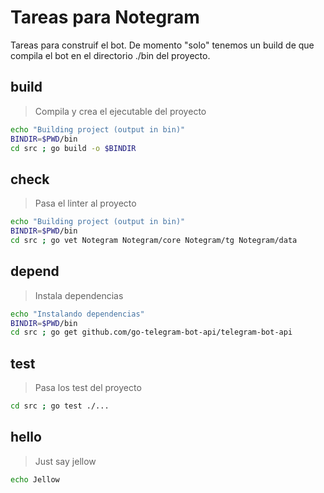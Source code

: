 # Tareas para Notegram

Tareas para construif el bot.
De momento "solo" tenemos un build de que compila el bot en el directorio ./bin del proyecto.

## build

> Compila y crea el ejecutable del proyecto

~~~sh
echo "Building project (output in bin)"
BINDIR=$PWD/bin
cd src ; go build -o $BINDIR
~~~

## check

> Pasa el linter al proyecto
~~~sh
echo "Building project (output in bin)"
BINDIR=$PWD/bin
cd src ; go vet Notegram Notegram/core Notegram/tg Notegram/data
~~~

## depend

> Instala dependencias

~~~sh
echo "Instalando dependencias"
BINDIR=$PWD/bin
cd src ; go get github.com/go-telegram-bot-api/telegram-bot-api
~~~


## test

> Pasa los test del proyecto
~~~sh
cd src ; go test ./...
~~~


## hello

> Just say jellow

~~~sh
echo Jellow
~~~

